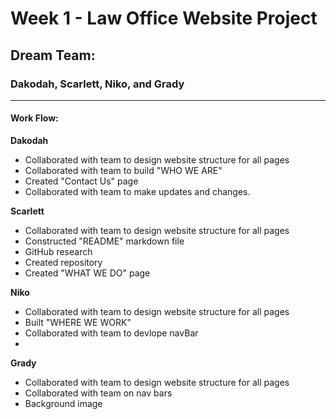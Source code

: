 # Week 1 - Law Office Website Project

## Dream Team:

### Dakodah, Scarlett, Niko, and Grady

---
#### Work Flow:

  **Dakodah** 

  - Collaborated with team to design website structure for all pages
  - Collaborated with team to build "WHO WE ARE"
  - Created "Contact Us" page
  - Collaborated with team to make updates and changes.


  **Scarlett**

  - Collaborated with team to design website structure for all pages
  - Constructed "README" markdown file 
  - GitHub research 
  - Created repository
  - Created "WHAT WE DO" page


  **Niko** 

  - Collaborated with team to design website structure for all pages
  - Built "WHERE WE WORK"
  - Collaborated with team to devlope navBar
  - 


  **Grady** 

  - Collaborated with team to design website structure for all pages
  - Collaborated with team on nav bars
  - Background image
